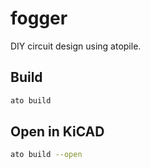 # fogger

DIY circuit design using atopile.

## Build

```bash
ato build
```

## Open in KiCAD

```bash
ato build --open
```
